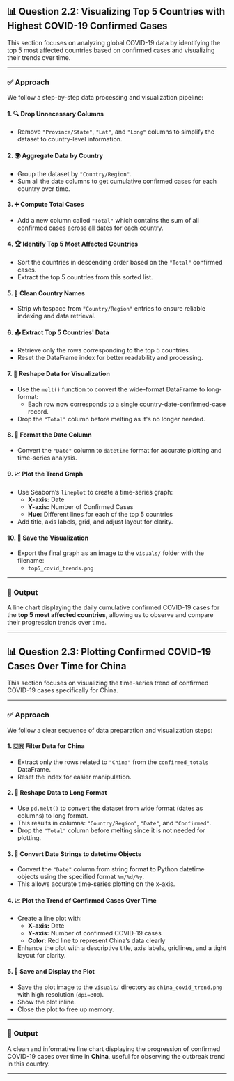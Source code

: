 ## 📊 Question 2.2: Visualizing Top 5 Countries with Highest COVID-19 Confirmed Cases

This section focuses on analyzing global COVID-19 data by identifying the top 5 most affected countries based on confirmed cases and visualizing their trends over time.

---

### ✅ Approach

We follow a step-by-step data processing and visualization pipeline:

#### 1. 🔍 Drop Unnecessary Columns
- Remove `"Province/State"`, `"Lat"`, and `"Long"` columns to simplify the dataset to country-level information.

#### 2. 🌍 Aggregate Data by Country
- Group the dataset by `"Country/Region"`.
- Sum all the date columns to get cumulative confirmed cases for each country over time.

#### 3. ➕ Compute Total Cases
- Add a new column called `"Total"` which contains the sum of all confirmed cases across all dates for each country.

#### 4. 🏆 Identify Top 5 Most Affected Countries
- Sort the countries in descending order based on the `"Total"` confirmed cases.
- Extract the top 5 countries from this sorted list.

#### 5. 🧹 Clean Country Names
- Strip whitespace from `"Country/Region"` entries to ensure reliable indexing and data retrieval.

#### 6. 📤 Extract Top 5 Countries' Data
- Retrieve only the rows corresponding to the top 5 countries.
- Reset the DataFrame index for better readability and processing.

#### 7. 🔄 Reshape Data for Visualization
- Use the `melt()` function to convert the wide-format DataFrame to long-format:
  - Each row now corresponds to a single country-date-confirmed-case record.
- Drop the `"Total"` column before melting as it's no longer needed.

#### 8. 📅 Format the Date Column
- Convert the `"Date"` column to `datetime` format for accurate plotting and time-series analysis.

#### 9. 📈 Plot the Trend Graph
- Use Seaborn’s `lineplot` to create a time-series graph:
  - **X-axis:** Date  
  - **Y-axis:** Number of Confirmed Cases  
  - **Hue:** Different lines for each of the top 5 countries
- Add title, axis labels, grid, and adjust layout for clarity.

#### 10. 💾 Save the Visualization
- Export the final graph as an image to the `visuals/` folder with the filename:
  - `top5_covid_trends.png`

---

### 📌 Output

A line chart displaying the daily cumulative confirmed COVID-19 cases for the **top 5 most affected countries**, allowing us to observe and compare their progression trends over time.

---
## 📊 Question 2.3: Plotting Confirmed COVID-19 Cases Over Time for China

This section focuses on visualizing the time-series trend of confirmed COVID-19 cases specifically for China.

---

### ✅ Approach

We follow a clear sequence of data preparation and visualization steps:

#### 1. 🇨🇳 Filter Data for China
- Extract only the rows related to `"China"` from the `confirmed_totals` DataFrame.
- Reset the index for easier manipulation.

#### 2. 🔄 Reshape Data to Long Format
- Use `pd.melt()` to convert the dataset from wide format (dates as columns) to long format.
- This results in columns: `"Country/Region"`, `"Date"`, and `"Confirmed"`.
- Drop the `"Total"` column before melting since it is not needed for plotting.

#### 3. 📅 Convert Date Strings to datetime Objects
- Convert the `"Date"` column from string format to Python datetime objects using the specified format `%m/%d/%y`.
- This allows accurate time-series plotting on the x-axis.

#### 4. 📈 Plot the Trend of Confirmed Cases Over Time
- Create a line plot with:
  - **X-axis:** Date  
  - **Y-axis:** Number of confirmed COVID-19 cases  
  - **Color:** Red line to represent China’s data clearly
- Enhance the plot with a descriptive title, axis labels, gridlines, and a tight layout for clarity.

#### 5. 💾 Save and Display the Plot
- Save the plot image to the `visuals/` directory as `china_covid_trend.png` with high resolution (`dpi=300`).
- Show the plot inline.
- Close the plot to free up memory.

---

### 📌 Output

A clean and informative line chart displaying the progression of confirmed COVID-19 cases over time in **China**, useful for observing the outbreak trend in this country.

---
